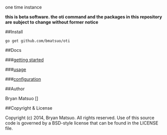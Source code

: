 [godoc.org]: http://godoc.org/github.com/bmatsuo/oti "godoc.org"

one time instance

**this is beta software. the oti command and the packages in this repository
are subject to change without former notice**

##Install

    go get github.com/bmatsuo/oti

##Docs

###[getting started](http://github.com/bmatsuo/oti/tree/master/docs/getting_started.md#readme)

###[usage](http://godoc.org/github.com/bmatsuo/oti)

###[configuration](http://godoc.org/github.com/bmatsuo/oti/oticonfig)

##Author

Bryan Matsuo []

##Copyright & License

Copyright (c) 2014, Bryan Matsuo.
All rights reserved.
Use of this source code is governed by a BSD-style license that can be
found in the LICENSE file.
